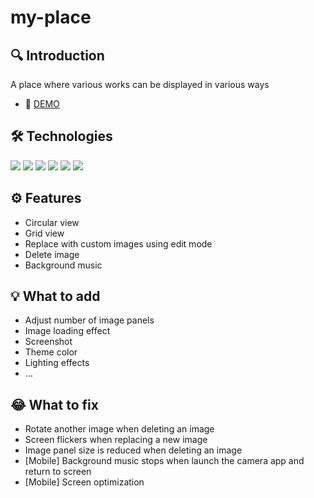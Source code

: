 # my-place
## 🔍 Introduction
A place where various works can be displayed in various ways
- 🔗 [DEMO](https://my-place-psi.vercel.app/)

## 🛠 Technologies
<img src="https://img.shields.io/badge/React-20232a?style=for-the-badge&logo=React&logoColor=61DAFB"> <img src="https://img.shields.io/badge/TypeScript-3178C6?style=for-the-badge&logo=TypeScript&logoColor=ffffff"> <img src="https://img.shields.io/badge/Redux-764ABC?style=for-the-badge&logo=Redux&logoColor=ffffff"> <img src="https://img.shields.io/badge/Three.js-ffffff?style=for-the-badge&logo=Three.js&logoColor=000000"> <img src="https://img.shields.io/badge/Framer Motion-0055FF?style=for-the-badge&logo=Framer&logoColor=ffffff"> <img src="https://img.shields.io/badge/Styled Components-DB7093?style=for-the-badge&logo=styled-components&logoColor=ffffff">

## ⚙ Features
- Circular view
- Grid view
- Replace with custom images using edit mode
- Delete image
- Background music

## 💡 What to add
- Adjust number of image panels
- Image loading effect
- Screenshot
- Theme color
- Lighting effects
- ...

## 😂 What to fix
- Rotate another image when deleting an image
- Screen flickers when replacing a new image
- Image panel size is reduced when deleting an image
- [Mobile] Background music stops when launch the camera app and return to screen
- [Mobile] Screen optimization
